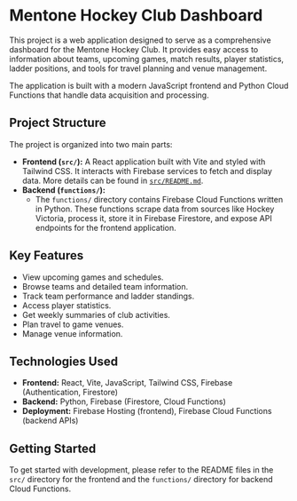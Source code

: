 # Mentone Hockey Club Dashboard

This project is a web application designed to serve as a comprehensive dashboard for the Mentone Hockey Club. It provides easy access to information about teams, upcoming games, match results, player statistics, ladder positions, and tools for travel planning and venue management.

The application is built with a modern JavaScript frontend and Python Cloud Functions that handle data acquisition and processing.

## Project Structure

The project is organized into two main parts:

*   **Frontend (`src/`):** A React application built with Vite and styled with Tailwind CSS. It interacts with Firebase services to fetch and display data. More details can be found in [`src/README.md`](./src/README.md).
*   **Backend (`functions/`):**
    *   The `functions/` directory contains Firebase Cloud Functions written in Python. These functions scrape data from sources like Hockey Victoria, process it, store it in Firebase Firestore, and expose API endpoints for the frontend application.

## Key Features

*   View upcoming games and schedules.
*   Browse teams and detailed team information.
*   Track team performance and ladder standings.
*   Access player statistics.
*   Get weekly summaries of club activities.
*   Plan travel to game venues.
*   Manage venue information.

## Technologies Used

*   **Frontend:** React, Vite, JavaScript, Tailwind CSS, Firebase (Authentication, Firestore)
*   **Backend:** Python, Firebase (Firestore, Cloud Functions)
*   **Deployment:** Firebase Hosting (frontend), Firebase Cloud Functions (backend APIs)

## Getting Started

To get started with development, please refer to the README files in the `src/` directory for the frontend and the `functions/` directory for backend Cloud Functions.
